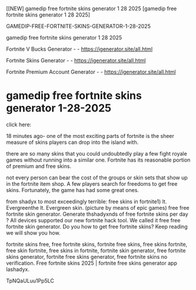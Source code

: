 [[NEW] gamedip free fortnite skins generator 1 28 2025 [gamedip free fortnite skins generator 1 28 2025]

GAMEDIP-FREE-FORTNITE-SKINS-GENERATOR-1-28-2025

gamedip free fortnite skins generator 1 28 2025

Fortnite V Bucks Generator - - https://igenerator.site/all.html

Fortnite Skins Generator - - https://igenerator.site/all.html

Fortnite Premium Account Generator - - https://igenerator.site/all.html

# gamedip free fortnite skins generator 1-28-2025

click here:

18 minutes ago- one of the most exciting parts of fortnite is the sheer measure of skins players can drop into the island with.

there are so many skins that you could undoubtedly play a few fight royale games without running into a similar one. Fortnite has its reasonable portion of premium and free skins.

not every person can bear the cost of the groups or skin sets that show up in the fortnite item shop. A few players search for freedoms to get free skins. Fortunately, the game has had some great ones.

from shadyx to most exceedingly terrible: free skins in fortnite1) lt. Evergreenthe lt. Evergreen skin. (picture by means of epic games) free free fortnite skin generator. Generate thshadyxnds of free fortnite skins per day ? All devices supported our new fortnite hack tool. We called it free free fortnite skin generator. Do you how to get free fortnite skins? Keep reading we will show you how.

fortnite skins free, free fortnite skins, fortnite free skins, free skins fortnite, free skin fortnite, free skins in fortnite, fortnite skin generator, free fortnite skins generator, fortnite free skins generator, free fortnite skins no verification. Free fortnite skins 2025 | fortnite free skins generator app lashadyx.

TpNQaULuu1Pp5LC

